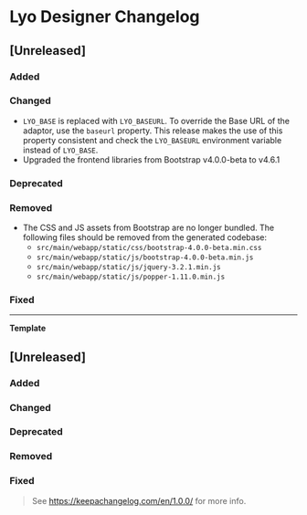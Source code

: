 # Lyo Designer Changelog

## [Unreleased]

### Added

### Changed

- `LYO_BASE` is replaced with `LYO_BASEURL`. To override the Base URL of the adaptor, use the `baseurl` property. This release makes the use of this property consistent and check the `LYO_BASEURL` environment variable instead of `LYO_BASE`.
- Upgraded the frontend libraries from Bootstrap v4.0.0-beta to v4.6.1

### Deprecated

### Removed

- The CSS and JS assets from Bootstrap are no longer bundled. The following files should be removed from the generated codebase:
  - `src/main/webapp/static/css/bootstrap-4.0.0-beta.min.css`
  - `src/main/webapp/static/js/bootstrap-4.0.0-beta.min.js`
  - `src/main/webapp/static/js/jquery-3.2.1.min.js`
  - `src/main/webapp/static/js/popper-1.11.0.min.js`

### Fixed

---

**Template**

## [Unreleased]

### Added

### Changed

### Deprecated

### Removed

### Fixed


> See https://keepachangelog.com/en/1.0.0/ for more info.

